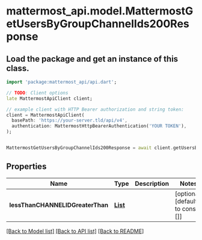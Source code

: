 # mattermost_api.model.MattermostGetUsersByGroupChannelIds200Response

## Load the package and get an instance of this class.
```dart
import 'package:mattermost_api/api.dart';

// TODO: Client options
late MattermostApiClient client;

// example client with HTTP Bearer authorization and string token:
client = MattermostApiClient(
  basePath: 'https://your-server.tld/api/v4',
  authentication: MattermostHttpBearerAuthentication('YOUR TOKEN'),
);


MattermostGetUsersByGroupChannelIds200Response = await client.getUsersByGroupChannelIds200Response.FUNCTION_THAT_RETURNS_THIS_CLASS();

```

## Properties
Name | Type | Description | Notes
------------ | ------------- | ------------- | -------------
**lessThanCHANNELIDGreaterThan** | [**List<MattermostUser>**](MattermostUser.md) |  | [optional] [default to const []]

[[Back to Model list]](../GENERATED_README.md#documentation-for-models) [[Back to API list]](../GENERATED_README.md#documentation-for-api-endpoints) [[Back to README]](../GENERATED_README.md)


